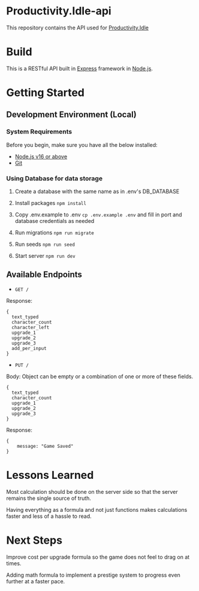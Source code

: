 # Productivity.Idle-api
This repository contains the API used for [Productivity.Idle](https://github.com/Gachuka/productivity.idle)

# Build
This is a RESTful API built in [Express](https://expressjs.com/) framework in [Node.js](https://nodejs.org/en/).

# Getting Started

##  Development Environment (Local)

### System Requirements

Before you begin, make sure you have all the below installed:
- [Node.js v16 or above](https://nodejs.org/en/download/)
- [Git](https://git-scm.com/book/en/v2/Getting-Started-Installing-Git)

### Using Database for data storage

1. Create a database with the same name as in .env's DB_DATABASE

2. Install packages `npm install`

3. Copy .env.example to .env `cp .env.example .env` and fill in port and database credentials as needed

4. Run migrations `npm run migrate`

5. Run seeds `npm run seed`

6. Start server `npm run dev`

##  Available Endpoints

- `GET /`

Response:
```
{
  text_typed
  character_count
  character_left
  upgrade_1
  upgrade_2
  upgrade_3
  add_per_input
}
```

- ``PUT /``

Body: Object can be empty or a combination of one or more of these fields.

```
{
  text_typed
  character_count
  upgrade_1
  upgrade_2
  upgrade_3
}
```
Response:
```
{
	message: "Game Saved"
}
```

# Lessons Learned
Most calculation should be done on the server side so that the server remains the single source of truth. 

Having everything as a formula and not just functions makes calculations faster and less of a hassle to read.

# Next Steps

Improve cost per upgrade formula so the game does not feel to drag on at times.

Adding math formula to implement a prestige system to progress even further at a faster pace.